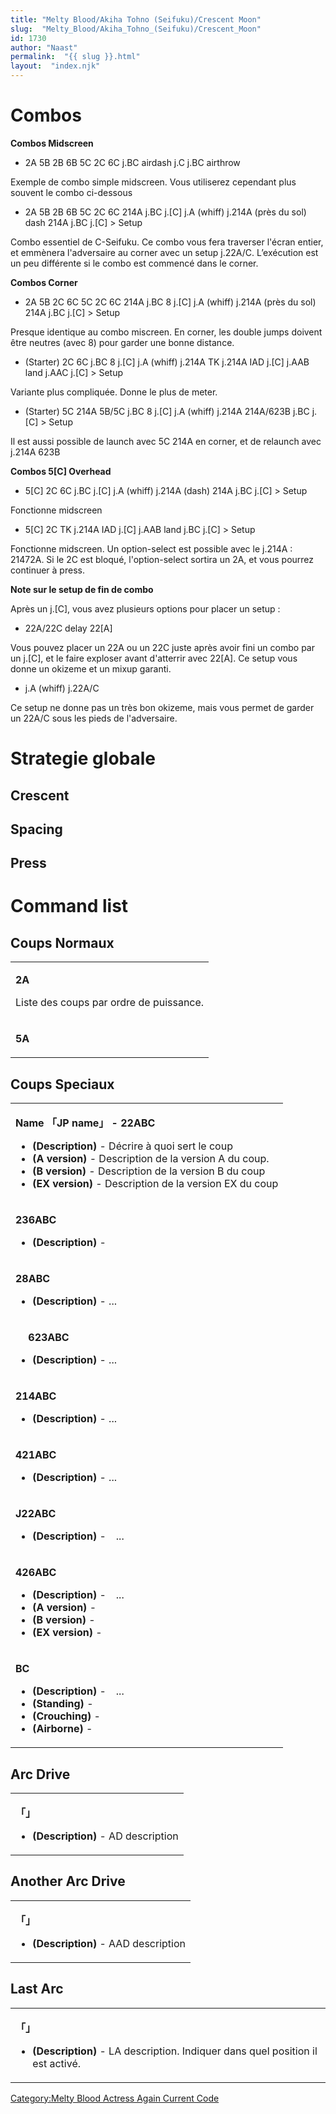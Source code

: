 ```yaml
---
title: "Melty Blood/Akiha Tohno (Seifuku)/Crescent Moon"
slug:  "Melty_Blood/Akiha_Tohno_(Seifuku)/Crescent_Moon"
id: 1730
author: "Naast"
permalink:  "{{ slug }}.html"
layout:  "index.njk"
---
```


# Combos

**Combos Midscreen**

- 2A 5B 2B 6B 5C 2C 6C j.BC airdash j.C j.BC airthrow

  
Exemple de combo simple midscreen. Vous utiliserez cependant plus
souvent le combo ci-dessous

- 2A 5B 2B 6B 5C 2C 6C 214A j.BC j.\[C\] j.A (whiff) j.214A (près du
  sol) dash 214A j.BC j.\[C\] \> Setup

  
Combo essentiel de C-Seifuku. Ce combo vous fera traverser l'écran
entier, et emmènera l'adversaire au corner avec un setup j.22A/C.
L’exécution est un peu différente si le combo est commencé dans le
corner.

**Combos Corner**

- 2A 5B 2C 6C 5C 2C 6C 214A j.BC 8 j.\[C\] j.A (whiff) j.214A (près du
  sol) 214A j.BC j.\[C\] \> Setup

  
Presque identique au combo miscreen. En corner, les double jumps doivent
être neutres (avec 8) pour garder une bonne distance.

- (Starter) 2C 6C j.BC 8 j.\[C\] j.A (whiff) j.214A TK j.214A IAD
  j.\[C\] j.AAB land j.AAC j.\[C\] \> Setup

  
Variante plus compliquée. Donne le plus de meter.

- (Starter) 5C 214A 5B/5C j.BC 8 j.\[C\] j.A (whiff) j.214A 214A/623B
  j.BC j.\[C\] \> Setup

  
Il est aussi possible de launch avec 5C 214A en corner, et de relaunch
avec j.214A 623B

**Combos 5\[C\] Overhead**

- 5\[C\] 2C 6C j.BC j.\[C\] j.A (whiff) j.214A (dash) 214A j.BC j.\[C\]
  \> Setup

  
Fonctionne midscreen

- 5\[C\] 2C TK j.214A IAD j.\[C\] j.AAB land j.BC j.\[C\] \> Setup

  
Fonctionne midscreen. Un option-select est possible avec le j.214A :
21472A. Si le 2C est bloqué, l'option-select sortira un 2A, et vous
pourrez continuer à press.

**Note sur le setup de fin de combo**

Après un j.\[C\], vous avez plusieurs options pour placer un setup :

- 22A/22C delay 22\[A\]

  
Vous pouvez placer un 22A ou un 22C juste après avoir fini un combo par
un j.\[C\], et le faire exploser avant d'atterrir avec 22\[A\]. Ce setup
vous donne un okizeme et un mixup garanti.

- j.A (whiff) j.22A/C

  
Ce setup ne donne pas un très bon okizeme, mais vous permet de garder un
22A/C sous les pieds de l'adversaire.

# Strategie globale

## Crescent

## Spacing

## Press

# Command list

## Coups Normaux

<table>
<tbody>
<tr class="odd">
<td><p><strong>2A</strong></p>
<p>Liste des coups par ordre de puissance.</p></td>
</tr>
<tr class="even">
<td><p><strong>5A</strong></p></td>
</tr>
</tbody>
</table>

## Coups Speciaux

<table>
<tbody>
<tr class="odd">
<td><p><strong>Name 「JP name」 - 22ABC</strong></p>
<ul>
<li><strong>(Description)</strong> - Décrire à quoi sert le coup</li>
<li><strong>(A version)</strong> - Description de la version A du
coup.</li>
<li><strong>(B version)</strong> - Description de la version B du
coup</li>
<li><strong>(EX version)</strong> - Description de la version EX du
coup</li>
</ul></td>
</tr>
<tr class="even">
<td><p><strong>236ABC</strong></p>
<ul>
<li><strong>(Description)</strong> -</li>
</ul></td>
</tr>
<tr class="odd">
<td><p><strong>28ABC</strong></p>
<ul>
<li><strong>(Description)</strong> - ...</li>
</ul></td>
</tr>
<tr class="even">
<td><p><strong>　 623ABC</strong></p>
<ul>
<li><strong>(Description)</strong> - ...</li>
</ul></td>
</tr>
<tr class="odd">
<td><p><strong>214ABC</strong></p>
<ul>
<li><strong>(Description)</strong> - ...</li>
</ul></td>
</tr>
<tr class="even">
<td><p><strong>421ABC</strong></p>
<ul>
<li><strong>(Description)</strong> - ...</li>
</ul></td>
</tr>
<tr class="odd">
<td><p><strong>J22ABC</strong></p>
<ul>
<li><strong>(Description)</strong> -　...</li>
</ul></td>
</tr>
<tr class="even">
<td><p><strong>426ABC</strong></p>
<ul>
<li><strong>(Description)</strong> -　...</li>
<li><strong>(A version)</strong> -</li>
<li><strong>(B version)</strong> -</li>
<li><strong>(EX version)</strong> -</li>
</ul></td>
</tr>
<tr class="odd">
<td><p><strong>BC</strong></p>
<ul>
<li><strong>(Description)</strong> -　...</li>
<li><strong>(Standing)</strong> -</li>
<li><strong>(Crouching)</strong> -</li>
<li><strong>(Airborne)</strong> -</li>
</ul></td>
</tr>
</tbody>
</table>

## Arc Drive

<table>
<tbody>
<tr class="odd">
<td><p><strong>「」</strong></p>
<ul>
<li><strong>(Description)</strong> - AD description</li>
</ul></td>
</tr>
</tbody>
</table>

## Another Arc Drive

<table>
<tbody>
<tr class="odd">
<td><p><strong>「」</strong></p>
<ul>
<li><strong>(Description)</strong> - AAD description</li>
</ul></td>
</tr>
</tbody>
</table>

## Last Arc

<table>
<tbody>
<tr class="odd">
<td><p><strong>「」</strong></p>
<ul>
<li><strong>(Description)</strong> - LA description. Indiquer dans quel
position il est activé.</li>
</ul></td>
</tr>
</tbody>
</table>

[Category:Melty Blood Actress Again Current
Code](Category:Melty_Blood_Actress_Again_Current_Code "wikilink")
